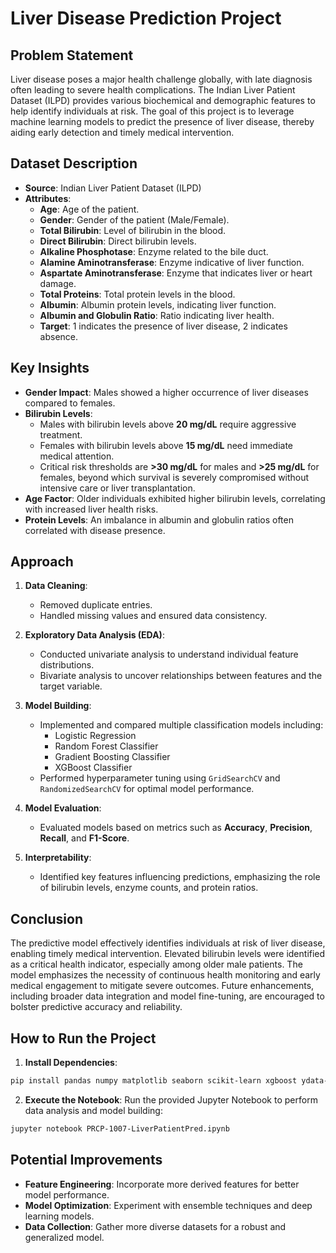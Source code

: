 # Liver Disease Prediction Project

## Problem Statement
Liver disease poses a major health challenge globally, with late diagnosis often leading to severe health complications. The Indian Liver Patient Dataset (ILPD) provides various biochemical and demographic features to help identify individuals at risk. The goal of this project is to leverage machine learning models to predict the presence of liver disease, thereby aiding early detection and timely medical intervention.

## Dataset Description
- **Source**: Indian Liver Patient Dataset (ILPD)
- **Attributes**:
  - **Age**: Age of the patient.
  - **Gender**: Gender of the patient (Male/Female).
  - **Total Bilirubin**: Level of bilirubin in the blood.
  - **Direct Bilirubin**: Direct bilirubin levels.
  - **Alkaline Phosphotase**: Enzyme related to the bile duct.
  - **Alamine Aminotransferase**: Enzyme indicative of liver function.
  - **Aspartate Aminotransferase**: Enzyme that indicates liver or heart damage.
  - **Total Proteins**: Total protein levels in the blood.
  - **Albumin**: Albumin protein levels, indicating liver function.
  - **Albumin and Globulin Ratio**: Ratio indicating liver health.
  - **Target**: 1 indicates the presence of liver disease, 2 indicates absence.

## Key Insights
- **Gender Impact**: Males showed a higher occurrence of liver diseases compared to females.
- **Bilirubin Levels**:
  - Males with bilirubin levels above **20 mg/dL** require aggressive treatment.
  - Females with bilirubin levels above **15 mg/dL** need immediate medical attention.
  - Critical risk thresholds are **>30 mg/dL** for males and **>25 mg/dL** for females, beyond which survival is severely compromised without intensive care or liver transplantation.
- **Age Factor**: Older individuals exhibited higher bilirubin levels, correlating with increased liver health risks.
- **Protein Levels**: An imbalance in albumin and globulin ratios often correlated with disease presence.

## Approach
1. **Data Cleaning**:
   - Removed duplicate entries.
   - Handled missing values and ensured data consistency.

2. **Exploratory Data Analysis (EDA)**:
   - Conducted univariate analysis to understand individual feature distributions.
   - Bivariate analysis to uncover relationships between features and the target variable.
   
3. **Model Building**:
   - Implemented and compared multiple classification models including:
     - Logistic Regression
     - Random Forest Classifier
     - Gradient Boosting Classifier
     - XGBoost Classifier
   - Performed hyperparameter tuning using `GridSearchCV` and `RandomizedSearchCV` for optimal model performance.

4. **Model Evaluation**:
   - Evaluated models based on metrics such as **Accuracy**, **Precision**, **Recall**, and **F1-Score**.
   
5. **Interpretability**:
   - Identified key features influencing predictions, emphasizing the role of bilirubin levels, enzyme counts, and protein ratios.

## Conclusion
The predictive model effectively identifies individuals at risk of liver disease, enabling timely medical intervention. Elevated bilirubin levels were identified as a critical health indicator, especially among older male patients. The model emphasizes the necessity of continuous health monitoring and early medical engagement to mitigate severe outcomes. Future enhancements, including broader data integration and model fine-tuning, are encouraged to bolster predictive accuracy and reliability.

## How to Run the Project
1. **Install Dependencies**:
```bash
pip install pandas numpy matplotlib seaborn scikit-learn xgboost ydata-profiling
```
2. **Execute the Notebook**:
Run the provided Jupyter Notebook to perform data analysis and model building:
```bash
jupyter notebook PRCP-1007-LiverPatientPred.ipynb
```

## Potential Improvements
- **Feature Engineering**: Incorporate more derived features for better model performance.
- **Model Optimization**: Experiment with ensemble techniques and deep learning models.
- **Data Collection**: Gather more diverse datasets for a robust and generalized model.
